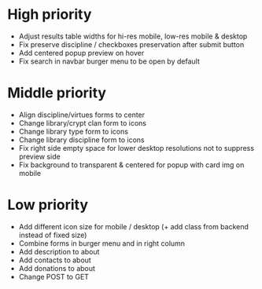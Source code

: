 # High priority
* Adjust results table widths for hi-res mobile, low-res mobile & desktop
* Fix preserve discipline / checkboxes preservation after submit button 
* Add centered popup preview on hover
* Fix search in navbar burger menu to be open by default
# Middle priority
* Align discipline/virtues forms to center
* Change library/crypt clan form to icons
* Change library type form to icons
* Change library discipline form to icons
* Fix right side empty space for lower desktop resolutions not to suppress preview side
* Fix background to transparent & centered for popup with card img on mobile
# Low priority
* Add different icon size for mobile / desktop (+ add class from backend instead of fixed size)
* Combine forms in burger menu and in right column
* Add description to about
* Add contacts to about
* Add donations to about
* Change POST to GET
